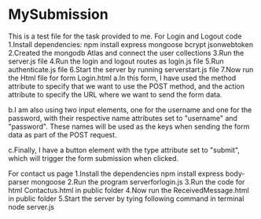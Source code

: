 # MySubmission
This is a test file for the task provided to me.
For Login and Logout code
1.Install dependencies:
npm install express mongoose bcrypt jsonwebtoken
2.Created the mongodb Atlas and connect the user collections
3.Run the server.js file
4.Run the login and logout routes as login.js file
5.Run authenticate.js file
6.Start the server by running serverstart.js file
7.Now run the Html file for form Login.html
  a.In this form, I have used the method attribute to specify that we want to use the POST method, and the action attribute to specify the URL where we want to send the form data.

  b.I am also using two input elements, one for the username and one for the password, with their respective name attributes set to "username" and "password". These names will be used as the keys when sending the form data as part of the POST request.

  c.Finally, I have a button element with the type attribute set to "submit", which will trigger the form submission when clicked.

For contact us page 
1.Install the dependencies
npm install express body-parser mongoose
2.Run the program serverforlogin.js
3.Run the code for html Contactus.html in public folder
4.Now run the ReceivedMessage.html in public folder
5.Start the server by tying following command in terminal
node server.js
